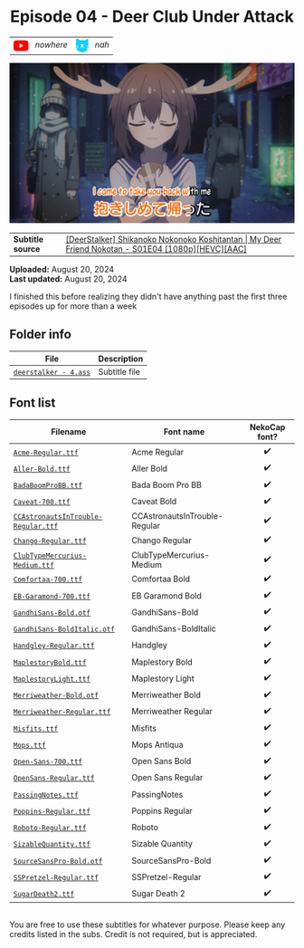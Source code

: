
<h1 align='center'>Episode 04 - Deer Club Under Attack</h1>

<table align='center'>
    <tr>
        <td> <img src='../../.img/youtube.svg' alt='YouTube' width=27 align='center'> &nbsp <i>nowhere</i> </td>
        <td> <img src='../../.img/nekocap.svg' alt='NekoCap' width=23 align='center'> &nbsp <i>nah</i> </td>
    </tr>
</table>

![](./preview.webp)

<table align='center'>
    <tr>
        <!-- Subtitle source -->
        <td><b>Subtitle source</b></td>
        <!--  [[DeerStalker] Shikanoko Nokonoko Koshitantan | My Deer Friend Nokotan - S01E04 [1080p][HEVC][AAC]](https://nyaa.si/view/1851841) -->
        <td><a href="https://nyaa.si/view/1851841">[DeerStalker] Shikanoko Nokonoko Koshitantan | My Deer Friend Nokotan - S01E04 [1080p][HEVC][AAC]</a></td>
    </tr>
</table>

**Uploaded:** August 20, 2024  
**Last updated:** August 20, 2024

<!-- Description goes here -->
I finished this before realizing they didn't have anything past the first three episodes up for more than a week

## Folder info

| File | Description |
| ---- | ----------- |
[`deerstalker - 4.ass`](deerstalker%20-%204.ass) | Subtitle file |

## Font list

| Filename | Font name | NekoCap font? |
| ---- | ---- | :--: |
 [`Acme-Regular.ttf`](https://github.com/abrokecube/subtitles-fonts/tree/main/NekoCap%20fonts/Acme-Regular.ttf) | Acme Regular | ✔️ |
 [`Aller-Bold.ttf`](https://github.com/abrokecube/subtitles-fonts/tree/main/NekoCap%20fonts/Aller-Bold.ttf) | Aller Bold | ✔️ |
 [`BadaBoomProBB.ttf`](https://github.com/abrokecube/subtitles-fonts/tree/main/NekoCap%20fonts/BadaBoomProBB.ttf) | Bada Boom Pro BB | ✔️ |
 [`Caveat-700.ttf`](https://github.com/abrokecube/subtitles-fonts/tree/main/NekoCap%20fonts/Caveat-700.ttf) | Caveat Bold | ✔️ |
 [`CCAstronautsInTrouble-Regular.ttf`](https://github.com/abrokecube/subtitles-fonts/tree/main/NekoCap%20fonts/CCAstronautsInTrouble-Regular.ttf) | CCAstronautsInTrouble-Regular | ✔️ |
 [`Chango-Regular.ttf`](https://github.com/abrokecube/subtitles-fonts/tree/main/NekoCap%20fonts/Chango-Regular.ttf) | Chango Regular | ✔️ |
 [`ClubTypeMercurius-Medium.ttf`](https://github.com/abrokecube/subtitles-fonts/tree/main/NekoCap%20fonts/ClubTypeMercurius-Medium.ttf) | ClubTypeMercurius-Medium | ✔️ |
 [`Comfortaa-700.ttf`](https://github.com/abrokecube/subtitles-fonts/tree/main/NekoCap%20fonts/Comfortaa-700.ttf) | Comfortaa Bold | ✔️ |
 [`EB-Garamond-700.ttf`](https://github.com/abrokecube/subtitles-fonts/tree/main/NekoCap%20fonts/EB-Garamond-700.ttf) | EB Garamond Bold | ✔️ |
 [`GandhiSans-Bold.otf`](https://github.com/abrokecube/subtitles-fonts/tree/main/NekoCap%20fonts/GandhiSans-Bold.otf) | GandhiSans-Bold | ✔️ |
 [`GandhiSans-BoldItalic.otf`](https://github.com/abrokecube/subtitles-fonts/tree/main/NekoCap%20fonts/GandhiSans-BoldItalic.otf) | GandhiSans-BoldItalic | ✔️ |
 [`Handgley-Regular.ttf`](https://github.com/abrokecube/subtitles-fonts/tree/main/NekoCap%20fonts/Handgley-Regular.ttf) | Handgley | ✔️ |
 [`MaplestoryBold.ttf`](https://github.com/abrokecube/subtitles-fonts/tree/main/NekoCap%20fonts/MaplestoryBold.ttf) | Maplestory Bold | ✔️ |
 [`MaplestoryLight.ttf`](https://github.com/abrokecube/subtitles-fonts/tree/main/NekoCap%20fonts/MaplestoryLight.ttf) | Maplestory Light | ✔️ |
 [`Merriweather-Bold.otf`](https://github.com/abrokecube/subtitles-fonts/tree/main/NekoCap%20fonts/Merriweather-Bold.otf) | Merriweather Bold | ✔️ |
 [`Merriweather-Regular.ttf`](https://github.com/abrokecube/subtitles-fonts/tree/main/NekoCap%20fonts/Merriweather-Regular.ttf) | Merriweather Regular | ✔️ |
 [`Misfits.ttf`](https://github.com/abrokecube/subtitles-fonts/tree/main/NekoCap%20fonts/Misfits.ttf) | Misfits | ✔️ |
 [`Mops.ttf`](https://github.com/abrokecube/subtitles-fonts/tree/main/NekoCap%20fonts/Mops.ttf) | Mops Antiqua | ✔️ |
 [`Open-Sans-700.ttf`](https://github.com/abrokecube/subtitles-fonts/tree/main/NekoCap%20fonts/Open-Sans-700.ttf) | Open Sans Bold | ✔️ |
 [`OpenSans-Regular.ttf`](https://github.com/abrokecube/subtitles-fonts/tree/main/NekoCap%20fonts/OpenSans-Regular.ttf) | Open Sans Regular | ✔️ |
 [`PassingNotes.ttf`](https://github.com/abrokecube/subtitles-fonts/tree/main/NekoCap%20fonts/PassingNotes.ttf) | PassingNotes | ✔️ |
 [`Poppins-Regular.ttf`](https://github.com/abrokecube/subtitles-fonts/tree/main/NekoCap%20fonts/Poppins-Regular.ttf) | Poppins Regular | ✔️ |
 [`Roboto-Regular.ttf`](https://github.com/abrokecube/subtitles-fonts/tree/main/NekoCap%20fonts/Roboto-Regular.ttf) | Roboto | ✔️ |
 [`SizableQuantity.ttf`](https://github.com/abrokecube/subtitles-fonts/tree/main/NekoCap%20fonts/SizableQuantity.ttf) | Sizable Quantity | ✔️ |
 [`SourceSansPro-Bold.otf`](https://github.com/abrokecube/subtitles-fonts/tree/main/NekoCap%20fonts/SourceSansPro-Bold.otf) | SourceSansPro-Bold | ✔️ |
 [`SSPretzel-Regular.ttf`](https://github.com/abrokecube/subtitles-fonts/tree/main/NekoCap%20fonts/SSPretzel-Regular.ttf) | SSPretzel-Regular | ✔️ |
 [`SugarDeath2.ttf`](https://github.com/abrokecube/subtitles-fonts/tree/main/NekoCap%20fonts/SugarDeath2.ttf) | Sugar Death 2 | ✔️ |

<!-- Permissions -->
## 
You are free to use these subtitles for whatever purpose. Please keep any credits listed in the subs. Credit is not required, but is appreciated.
